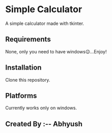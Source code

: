 # Simple Calculator
A simple calculator made with tkinter.

## Requirements
None, only you need to have windows😉...Enjoy!

## Installation
Clone this repository.

## Platforms
Currently works only on windows.

## Created By :-- Abhyush
